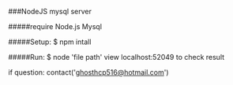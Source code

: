 ###NodeJS mysql server

#####require 
	Node.js
	Mysql

#####Setup:
	$ npm intall

#####Run:
	$ node 'file path'
	view localhost:52049 to check result



if question:
	contact('ghosthcp516@hotmail.com')